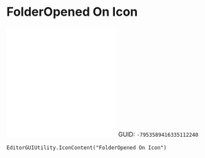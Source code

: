 # FolderOpened On Icon
![](/img/FolderOpened%20On%20Icon.png)
GUID: `-7953589416335112240`
```
EditorGUIUtility.IconContent("FolderOpened On Icon")
```
